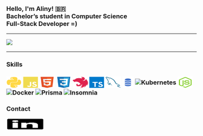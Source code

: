 <h3>
 <br>
Hello, I'm Aliny! 🇧🇷
<br>
 Bachelor’s student in Computer Science  <br>
 Full-Stack Developer =)
</h3>
<hr>


 <a href="https://github.com/anuraghazra/github-readme-stats"><img src="https://github-readme-stats.vercel.app/api/top-langs/?username=alisouzr&layout=compact&theme=dracula&hide_border=true" /></a><hr>


<h3>Skills</h3>

<h3>
<div style="display: inline_block">
  <img align="center" alt="Python" height="30" width="40" src="https://raw.githubusercontent.com/devicons/devicon/master/icons/python/python-plain.svg">
  <img align="center" alt="Js" height="30" width="40" src="https://raw.githubusercontent.com/devicons/devicon/master/icons/javascript/javascript-plain.svg">
  <img align="center" alt="HTML" height="30" width="40" src="https://raw.githubusercontent.com/devicons/devicon/master/icons/html5/html5-original.svg">
  <img align="center" alt="CSS" height="30" width="40" src="https://raw.githubusercontent.com/devicons/devicon/master/icons/css3/css3-original.svg">
 <img align="center" alt="NestJS" height="30" width="40" src="https://raw.githubusercontent.com/devicons/devicon/master/icons/nestjs/nestjs-plain.svg">
 <img align="center" alt="TypeScript" height="30" width="40" src="https://raw.githubusercontent.com/devicons/devicon/master/icons/typescript/typescript-plain.svg">
  <img align="center" alt="MySQL" height="30" width="40" src="https://raw.githubusercontent.com/devicons/devicon/master/icons/mysql/mysql-plain.svg">
 <img align="center" alt="SQL" height="30" width="30" src="https://raw.githubusercontent.com/github/explore/80688e429a7d4ef2fca1e82350fe8e3517d3494d/topics/sql/sql.png">
 <img align="center" alt="Kubernetes" height="30" width="30" src="https://seeklogo.com/images/K/kubernetes-logo-3A67038EAB-seeklogo.com.png">
 <img align="center" alt="NodeJS" height="30" width="40" src="https://raw.githubusercontent.com/devicons/devicon/master/icons/nodejs/nodejs-plain.svg">
 <img align="center" alt="Docker" height="30" width="40" src="https://www.docker.com/wp-content/uploads/2022/03/vertical-logo-monochromatic.png">
 
 <img align="center" alt="Prisma" height="60" width="114" src="https://i.imgur.com/wD4rVt4.png">
 <img align="center" alt="Insomnia" height="40" width="40" style="margin-right: 12px;" src="https://img.stackshare.io/service/6406/qLPJL1NZ.jpg">
 
 
</div>
  
 <h3>Contact</h3>
 <a href="https://www.linkedin.com/in/aliny-souza-0144261b4/">
   <img align="center" alt="Linkedin" height="30" width="100" src="https://raw.githubusercontent.com/devicons/devicon/master/icons/linkedin/linkedin-plain.svg">
 </a>



<!--
**alisouzr/alisouzr** is a ✨ _special_ ✨ repository because its `README.md` (this file) appears on your GitHub profile.

Here are some ideas to get you started:

- 🔭 I’m currently working on ...
- 🌱 I’m currently learning ...
- 👯 I’m looking to collaborate on ...
- 🤔 I’m looking for help with ...
- 💬 Ask me about ...
- 📫 How to reach me: ...
- 😄 Pronouns: ...
- ⚡ Fun fact: ...
-->
